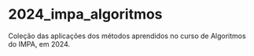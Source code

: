 # 2024_impa_algoritmos

Coleção das aplicações dos métodos aprendidos no curso de Algoritmos do IMPA, em 2024.
